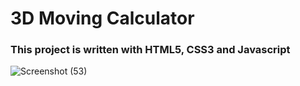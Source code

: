 # 3D Moving Calculator
### This project is written with HTML5, CSS3 and Javascript
![Screenshot (53)](https://user-images.githubusercontent.com/95845593/225231827-53408c29-a6b0-41c7-9999-bdbfd149e2de.png)

